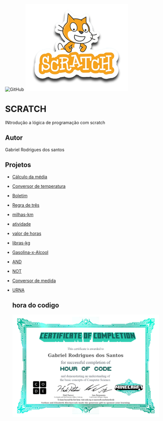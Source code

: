 ![GitHub](https://img.shields.io/github/license/gabrielrodriguesdossantos/SCRATCH)
![SCRATCH](https://github.com/gabrielrodriguesdossantos/SCRATCH/blob/main/assets/icons/scratch.png)
# SCRATCH
INtrodução a lógica de programação com scratch
## Autor
Gabriel Rodrigues dos santos
## Projetos
- [Cálculo da média](https://scratch.mit.edu/projects/881963669/)
- [Conversor de temperatura](https://scratch.mit.edu/projects/882610727/)
- [Boletim](https://scratch.mit.edu/projects/881963669/)
- [Regra de três](https://scratch.mit.edu/projects/882627729/)
- [milhas-km](https://scratch.mit.edu/projects/885326684/)
- [atividade](https://scratch.mit.edu/projects/885324218/)
- [valor de horas](https://scratch.mit.edu/projects/884965295/)
- [libras-kg](https://scratch.mit.edu/projects/885326423/)
- [Gasolina-x-Alcool](https://scratch.mit.edu/projects/887233496/)
- [AND](https://scratch.mit.edu/projects/888055232/)
- [NOT](https://scratch.mit.edu/projects/888055232/)
- [Conversor de medida](https://scratch.mit.edu/projects/888449974/)
- [URNA](https://scratch.mit.edu/projects/889252731/)

  ## hora do codigo
  ![A Hora Do Código](https://github.com/gabrielrodriguesdossantos/SCRATCH/blob/main/assets/icons/Gabriel.jpg)
